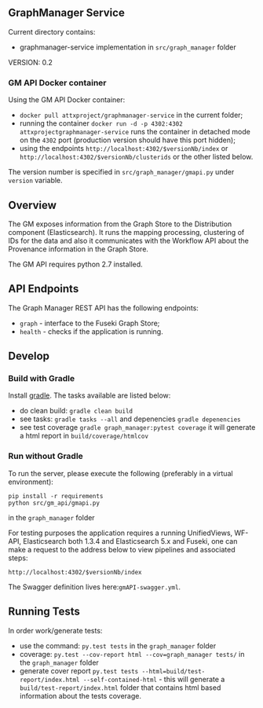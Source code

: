 ## GraphManager Service

Current directory contains:
* graphmanager-service implementation in `src/graph_manager` folder

VERSION: 0.2

### GM API Docker container

Using the GM API Docker container:
* `docker pull attxproject/graphmanager-service` in the current folder;
* running the container `docker run -d -p 4302:4302 attxprojectgraphmanager-service` runs the container in detached mode on the `4302` port (production version should have this port hidden);
* using the endpoints `http://localhost:4302/$versionNb/index` or `http://localhost:4302/$versionNb/clusterids` or the other listed below.

The version number is specified in `src/graph_manager/gmapi.py` under `version` variable.

## Overview
The GM exposes information from the Graph Store to the Distribution component (Elasticsearch). It runs the mapping processing, clustering of IDs for the data and also it communicates with the Workflow API about the Provenance information in the Graph Store.

The GM API requires python 2.7 installed.

## API Endpoints

The Graph Manager REST API has the following endpoints:
* `graph` - interface to the Fuseki Graph Store;
* `health` - checks if the application is running.

## Develop

### Build with Gradle

Install [gradle](https://gradle.org/install). The tasks available are listed below:

* do clean build: `gradle clean build`
* see tasks: `gradle tasks --all` and depenencies `gradle depenencies`
* see test coverage `gradle graph_manager:pytest coverage` it will generate a html report in `build/coverage/htmlcov`

### Run without Gradle

To run the server, please execute the following (preferably in a virtual environment):
```
pip install -r requirements
python src/gm_api/gmapi.py
```
in the `graph_manager` folder

For testing purposes the application requires a running UnifiedViews, WF-API, Elasticsearch both 1.3.4 and Elasticsearch 5.x and Fuseki, one can make a request to the address below to view pipelines and associated steps:

```
http://localhost:4302/$versionNb/index
```

The Swagger definition lives here:`gmAPI-swagger.yml`.


## Running Tests

In order work/generate tests:
* use the command: `py.test tests` in the `graph_manager` folder
* coverage: `py.test --cov-report html --cov=graph_manager tests/` in the `graph_manager` folder
* generate cover report `py.test tests --html=build/test-report/index.html --self-contained-html` - this will generate a `build/test-report/index.html` folder that contains html based information about the tests coverage.
